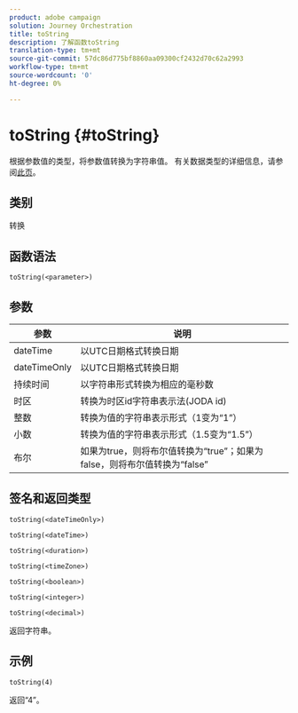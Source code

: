 ```yaml
---
product: adobe campaign
solution: Journey Orchestration
title: toString
description: 了解函数toString
translation-type: tm+mt
source-git-commit: 57dc86d775bf8860aa09300cf2432d70c62a2993
workflow-type: tm+mt
source-wordcount: '0'
ht-degree: 0%

---
```



# toString {#toString}

根据参数值的类型，将参数值转换为字符串值。 有关数据类型的详细信息，请参阅[此页](../expression/data-types.md)。

## 类别

转换

## 函数语法

`toString(<parameter>)`

## 参数

| 参数 | 说明 |
|--- |--- |
| dateTime | 以UTC日期格式转换日期 |
| dateTimeOnly | 以UTC日期格式转换日期 |
| 持续时间 | 以字符串形式转换为相应的毫秒数 |
| 时区 | 转换为时区id字符串表示法(JODA id) |
| 整数 | 转换为值的字符串表示形式（1变为“1”） |
| 小数 | 转换为值的字符串表示形式（1.5变为“1.5”） |
| 布尔 | 如果为true，则将布尔值转换为“true”；如果为false，则将布尔值转换为“false” |

## 签名和返回类型

`toString(<dateTimeOnly>)`

`toString(<dateTime>)`

`toString(<duration>)`

`toString(<timeZone>)`

`toString(<boolean>)`

`toString(<integer>)`

`toString(<decimal>)`

返回字符串。

## 示例

`toString(4)`

返回“4”。
